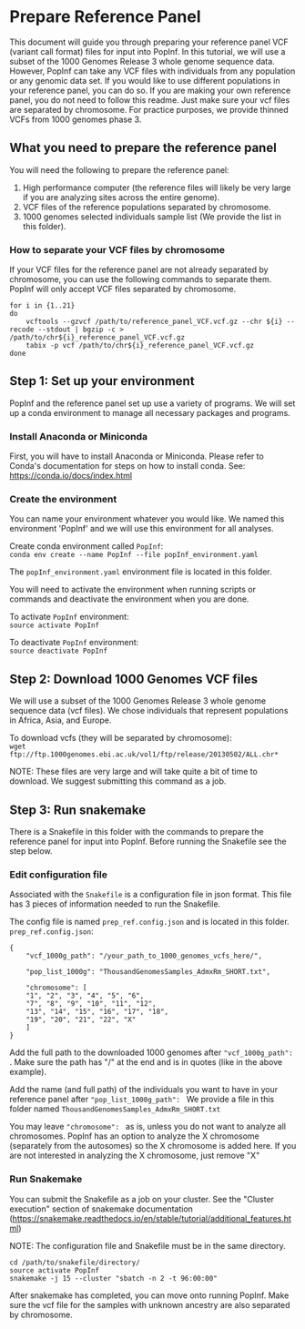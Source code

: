 # Prepare Reference Panel
This document will guide you through preparing your reference panel VCF (variant call format) files for input into PopInf. In this tutorial, we will use a subset of the 1000 Genomes Release 3 whole genome sequence data. However, PopInf can take any VCF files with individuals from any population or any genomic data set. If you would like to use different populations in your reference panel, you can do so. If you are making your own reference panel, you do not need to follow this readme. Just make sure your vcf files are separated by chromosome. For practice purposes, we provide thinned VCFs from 1000 genomes phase 3.

## What you need to prepare the reference panel
You will need the following to prepare the reference panel:
1. High performance computer (the reference files will likely be very large if you are analyzing sites across the entire genome).
2. VCF files of the reference populations separated by chromosome.
3. 1000 genomes selected individuals sample list (We provide the list in this folder).


### How to separate your VCF files by chromosome
If your VCF files for the reference panel are not already separated by chromosome, you can use the following commands to separate them. PopInf will only accept VCF files separated by chromosome.

```
for i in {1..21}
do
	vcftools --gzvcf /path/to/reference_panel_VCF.vcf.gz --chr ${i} --recode --stdout | bgzip -c > /path/to/chr${i}_reference_panel_VCF.vcf.gz
	tabix -p vcf /path/to/chr${i}_reference_panel_VCF.vcf.gz
done
```


## Step 1: Set up your environment
PopInf and the reference panel set up use a variety of programs. We will set up a conda environment to manage all necessary packages and programs.


### Install Anaconda or Miniconda
First, you will have to install Anaconda or Miniconda. Please refer to Conda's documentation for steps on how to install conda. See: https://conda.io/docs/index.html

### Create the environment
You can name your environment whatever you would like. We named this environment 'PopInf' and we will use this environment for all analyses.


Create conda environment called `PopInf`: \
`conda env create --name PopInf --file popInf_environment.yaml`

The `popInf_environment.yaml` environment file is located in this folder.

You will need to activate the environment when running scripts or commands and deactivate the environment when you are done.

To activate `PopInf` environment: \
`source activate PopInf`

To deactivate `PopInf` environment: \
`source deactivate PopInf`

## Step 2: Download 1000 Genomes VCF files
We will use a subset of the 1000 Genomes Release 3 whole genome sequence data (vcf files). We chose individuals that represent populations in Africa, Asia, and Europe.

To download vcfs (they will be separated by chromosome): \
`wget ftp://ftp.1000genomes.ebi.ac.uk/vol1/ftp/release/20130502/ALL.chr* `

NOTE: These files are very large and will take quite a bit of time to download. We suggest submitting this command as a job.

## Step 3: Run snakemake
There is a Snakefile in this folder with the commands to prepare the reference panel for input into PopInf. Before running the Snakefile see the step below.

### Edit configuration file
Associated with the `Snakefile` is a configuration file in json format. This file has 3 pieces of information needed to run the Snakefile.

The config file is named `prep_ref.config.json` and is located in this folder. \
`prep_ref.config.json`:

```
{
	"vcf_1000g_path": "/your_path_to_1000_genomes_vcfs_here/",

	"pop_list_1000g": "ThousandGenomesSamples_AdmxRm_SHORT.txt",

	"chromosome": [
	"1", "2", "3", "4", "5", "6",
	"7", "8", "9", "10", "11", "12",
	"13", "14", "15", "16", "17", "18",
	"19", "20", "21", "22", "X"
	]
}

```
Add the full path to the downloaded 1000 genomes after `"vcf_1000g_path": `. Make sure the path has "/" at the end and is in quotes (like in the above example).

Add the name (and full path) of the individuals you want to have in your reference panel after `"pop_list_1000g_path": ` We provide a file in this folder named `ThousandGenomesSamples_AdmxRm_SHORT.txt`

You may leave `"chromosome": ` as is, unless you do not want to analyze all chromosomes. PopInf has an option to analyze the X chromosome (separately from the autosomes) so the X chromosome is added here. If you are not interested in analyzing the X chromosome, just remove "X"

### Run Snakemake
You can submit the Snakefile as a job on your cluster. See the "Cluster execution" section of snakemake documentation (https://snakemake.readthedocs.io/en/stable/tutorial/additional_features.html)

NOTE: The configuration file and Snakefile must be in the same directory.

```
cd /path/to/snakefile/directory/
source activate PopInf
snakemake -j 15 --cluster "sbatch -n 2 -t 96:00:00"
```

After snakemake has completed, you can move onto running PopInf. Make sure the vcf file for the samples with unknown ancestry are also separated by chromosome.
